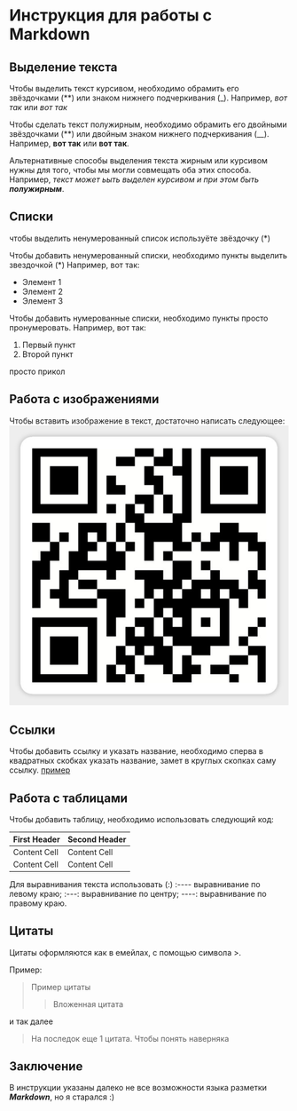 # Инструкция для работы с Markdown

## Выделение текста

Чтобы выделить текст курсивом, необходимо обрамить его звёздочками (**)
или знаком нижнего подчеркивания (_). Например, *вот так* или _вот так_

Чтобы сделать текст полужирным, необходимо обрамить его двойными звёздочками (**) 
или двойным знаком нижнего подчеркивания (__).
 Например, **вот так** или __вот так__.

 Альтернативные способы выделения текста жирным или курсивом нужны для того, чтобы мы могли совмещать оба этих способа. Например, _текст может ьыть выделен курсивом и при этом быть **полужирным**_.

## Списки
 
 чтобы выделить ненумерованный список используёте звёздочку (*) 

Чтобы добавить ненумерованный списки, необходимо пункты выделить звездочкой (*)
Например, вот так:
* Элемент 1
* Элемент 2
* Элемент 3

Чтобы добавить нумерованные списки, необходимо пункты просто пронумеровать.
Например, вот так:
1. Первый пункт
2. Второй пункт

просто прикол

## Работа с изображениями 

Чтобы вставить изображение в текст, достаточно написать следующее:
![999](6877529_0.jpg)

## Ссылки

Чтобы добавить ссылку и указать название, необходимо сперва в квадратных скобках указать название,
замет в круглых скопках саму ссылку.
[пример](chrome://new-tab-page-third-party/)

## Работа с таблицами
Чтобы добавить таблицу, необходимо использовать следующий код:

First Header | Second Header
------------ | -------------
Content Cell | Content Cell
Content Cell | Content Cell

Для выравнивания текста использовать (:)
:---- выравнивание по левому краю;
:---: выравнивание по центру;
----: выравнивание по правому краю.

## Цитаты

Цитаты оформляются как в емейлах, с помощью символа >.

Пример: 
> Пример цитаты
>> Вложенная цитата

и так далее

> На последок еще 1 цитата. Чтобы понять наверняка

## Заключение 

В инструкции указаны далеко не все возможности языка разметки ***Markdown***, но я старался :)